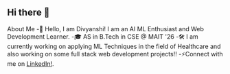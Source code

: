 ## Hi there 👋

<!--
**Divyanshi-Joshi/Divyanshi-Joshi** is a ✨ _special_ ✨ repository because its `README.md` (this file) appears on your GitHub profile.
-->

About Me
-👋 Hello, I am Divyanshi! I am an AI ML Enthusiast and Web Development Learner.
-🎓 AS in B.Tech in CSE @ MAIT '26 
-🛠️ I am currently working on applying ML Techniques in the field of Healthcare and also working on some full stack web development projects!!
-⚡Connect with me on [LinkedIn!](https://www.linkedin.com/in/your-linkedin-profile).

